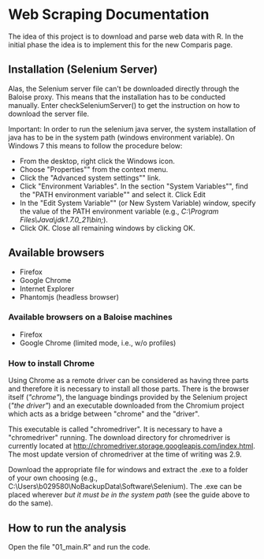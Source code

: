 Web Scraping Documentation
==========================

The idea of this project is to download and parse web data with R. In the initial phase the idea is to implement this for the new Comparis page.

## Installation (Selenium Server)
Alas, the Selenium server file can't be downloaded directly through the Baloise proxy. This means that the installation has to be conducted manually. Enter checkSeleniumServer() to get the instruction on how to download the server file. 

Important: In order to run the selenium java server, the system installation of java has to be in the system path (windows environment variable). On Windows 7 this means to follow the procedure below: 

- From the desktop, right click the Windows icon.
- Choose "Properties"" from the context menu.
- Click the "Advanced system settings"" link.
- Click "Environment Variables". In the section "System Variables"", find the "PATH environment variable"" and select it. Click Edit
- In the "Edit System Variable"" (or New System Variable) window, specify the value of the PATH environment variable (e.g., *C:\Program Files\Java\jdk1.7.0_21\bin;*).
- Click OK. Close all remaining windows by clicking OK.

## Available browsers
- Firefox
- Google Chrome
- Internet Explorer
- Phantomjs (headless browser)

### Available browsers on a Baloise machines
- Firefox
- Google Chrome (limited mode, i.e., w/o profiles)

### How to install Chrome
Using Chrome as a remote driver can be considered as having three parts and therefore it is necessary to install all those parts. There is the browser itself (*"chrome"*), the language bindings provided by the Selenium project (*"the driver"*) and an executable downloaded from the Chromium project which acts as a bridge between "chrome" and the "driver".

This executable is called "chromedriver". It is necessary to have a "chromedriver" running. The download directory for chromedriver is currently located at http://chromedriver.storage.googleapis.com/index.html. The most update version of chromedriver at the time of writing was 2.9.

Download the appropriate file for windows and extract the .exe to a folder of your own choosing (e.g., C:\Users\b029580\NoBackupData\Software\Selenium). The .exe can be placed wherever *but it must be in the system path* (see the guide above to do the same). 

## How to run the analysis
Open the file "01_main.R" and run the code. 
